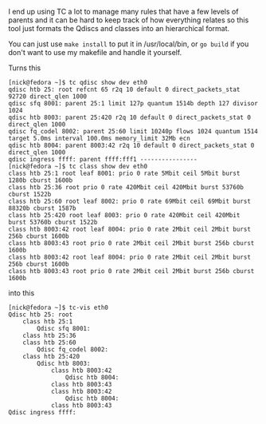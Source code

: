I end up using TC a lot to manage many rules that have a few levels of parents
and it can be hard to keep track of how everything relates so this tool just
formats the Qdiscs and classes into an hierarchical format.

You can just use `make install` to put it in /usr/local/bin, or `go build` if
you don't want to use my makefile and handle it yourself.

Turns this

    [nick@fedora ~]$ tc qdisc show dev eth0
    qdisc htb 25: root refcnt 65 r2q 10 default 0 direct_packets_stat 92720 direct_qlen 1000
    qdisc sfq 8001: parent 25:1 limit 127p quantum 1514b depth 127 divisor 1024
    qdisc htb 8003: parent 25:420 r2q 10 default 0 direct_packets_stat 0 direct_qlen 1000
    qdisc fq_codel 8002: parent 25:60 limit 10240p flows 1024 quantum 1514 target 5.0ms interval 100.0ms memory_limit 32Mb ecn
    qdisc htb 8004: parent 8003:42 r2q 10 default 0 direct_packets_stat 0 direct_qlen 1000
    qdisc ingress ffff: parent ffff:fff1 ----------------
    [nick@fedora ~]$ tc class show dev eth0
    class htb 25:1 root leaf 8001: prio 0 rate 5Mbit ceil 5Mbit burst 1280b cburst 1600b
    class htb 25:36 root prio 0 rate 420Mbit ceil 420Mbit burst 53760b cburst 1522b
    class htb 25:60 root leaf 8002: prio 0 rate 69Mbit ceil 69Mbit burst 88320b cburst 1587b
    class htb 25:420 root leaf 8003: prio 0 rate 420Mbit ceil 420Mbit burst 53760b cburst 1522b
    class htb 8003:42 root leaf 8004: prio 0 rate 2Mbit ceil 2Mbit burst 256b cburst 1600b
    class htb 8003:43 root prio 0 rate 2Mbit ceil 2Mbit burst 256b cburst 1600b
    class htb 8003:42 root leaf 8004: prio 0 rate 2Mbit ceil 2Mbit burst 256b cburst 1600b
    class htb 8003:43 root prio 0 rate 2Mbit ceil 2Mbit burst 256b cburst 1600b

into this

    [nick@fedora ~]$ tc-vis eth0
    Qdisc htb 25: root
        class htb 25:1
            Qdisc sfq 8001:
        class htb 25:36
        class htb 25:60
            Qdisc fq_codel 8002:
        class htb 25:420
            Qdisc htb 8003:
                class htb 8003:42
                    Qdisc htb 8004:
                class htb 8003:43
                class htb 8003:42
                    Qdisc htb 8004:
                class htb 8003:43
    Qdisc ingress ffff:
